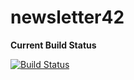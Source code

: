 newsletter42
=====

**Current Build Status**

[![Build Status](https://scm.raum42.at/phpci/build-status/image/1)](https://scm.raum42.at/phpci/build-status/view/1)
